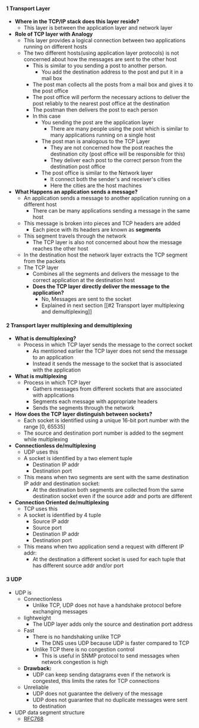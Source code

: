 

#### 1 Transport Layer
- **Where in the TCP/IP stack does this layer reside?**
	- This layer is between the application layer and network layer
- **Role of TCP layer with Analogy**
	- This layer provides a logical connection between two applications running on different hosts
	- The two different hosts(using application layer protocols) is not concerned about how the messages are sent to the other host
		- This is similar to you sending a post to another person. 
			- You add the destination address to the post and put it in a mail box
		- The post man collects all the posts from a mail box and gives it to the post office
		- The post office will perform the necessary actions to deliver the post reliably to the nearest post office at the destination
		- The postman then delivers the post to each person
		- In this case 
			- You sending the post are the application layer
				- There are many people using the post which is similar to many applications running on a single host 
			- The post man is analogous to the TCP Layer
				- They are not concerned how the post reaches the destination city (post office will be responsible for this)
				- They deliver each post to the correct person from the destination post office
			- The post office is similar to the Network layer
				- It connect both the sender's and receiver's cities
				- Here the cities are the host machines
- **What Happens an application sends a message?**
	- An application sends a message to another application running on a different host
		- There can be many applications sending a message in the same host 
	- This message is broken into pieces and TCP headers are added
		- Each piece with its headers are known as **segments**
	- This segment travels through the network
		- The TCP layer is also not concerned about how the message reaches the other host
	- In the destination host the network layer extracts the TCP segment from the packets
	- The TCP layer 
		- Combines all the segments and delivers the message to the correct application at the destination host 
		- **Does the TCP layer directly deliver the message to the application?**
			- No, Messages are sent to the socket
			- Explained in next section [[#2 Transport layer multiplexing and demultiplexing]]


#### 2 Transport layer multiplexing and demultiplexing
- **What is demultiplexing?**
	- Process in which TCP layer sends the message to the correct socket
		- As mentioned earlier the TCP layer does not send the message to an application
		- Instead it sends the message to the socket that is associated with the application
- **What is multiplexing**
	- Process in which TCP layer 
		- Gathers messages from different sockets that are associated with applications 
		- Segments each message with appropriate headers
		- Sends the segments through the network
- **How does the TCP layer distinguish between sockets?**
	- Each socket is identified using a unique 16-bit port number with the range \[0, 65535]
	- The source and destination port number is added to the segment while multiplexing
- **Connectionless de/multiplexing**
	- UDP uses this 
	- A socket is identified by a two element tuple
		- Destination IP addr
		- Destination port
	- This means when two segments are sent with the same destination IP addr and destination socket: 
		- At the destination both segments are collected from the same destination socket even if the source addr and ports are different
- **Connection Oriented de/multiplexing**
	- TCP uses this
	- A socket is identified by 4 tuple
		- Source IP addr
		- Source port
		- Destination IP addr
		- Destination port
	- This means when two application send a request with different IP addr: 
		- At the destination a different socket is used for each tuple that has different source addr and/or port

#### 3 UDP
- UDP is 
	- Connectionless
		- Unlike TCP, UDP does not have a handshake protocol before exchanging messages
	- lightweight
		- The UDP layer adds only the source and destination port address
	- Fast
		- There is no handshaking unlike TCP
			- The DNS uses UDP because UDP is faster compared to TCP
		- Unlike TCP there is no congestion control
			- This is useful in SNMP protocol to send messages when network congestion is high
	- **Drawback:**
		- UDP can keep sending datagrams even if the network is congested, this limits the rates for TCP connections
	- Unreliable
		- UDP does not guarantee the delivery of the message 
		- UDP does not guarantee that no duplicate messages were sent to destination
- UDP data segment structure
	- [RFC768](https://datatracker.ietf.org/doc/html/rfc768/)